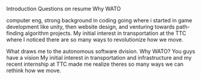 Introduction
Questions on resume
Why WATO

 computer eng, strong background in coding going where i started in game development like unity, then website design, and venturing towards path-finding algorithm projects. My initial interest in transportation at the TTC where I noticed there are so many ways to revolutionize how we move. 

What draws me to the autonomous software dvision.
Why WATO? You guys have a vision
My initial interest in transportation and infrastructure and my recent internship at TTC made me realize theres so many ways we can rethink how we move. 

